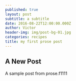 ```yaml
---
published: true
layout: post
subtitle: a subtitle
date: 2016-08-22T12:00:00.000Z
author: Victor
header-img: img/post-bg-01.jpg
categories: recipes
title: my first prose post
---
```

## A New Post
A sample post from prose.f1111
